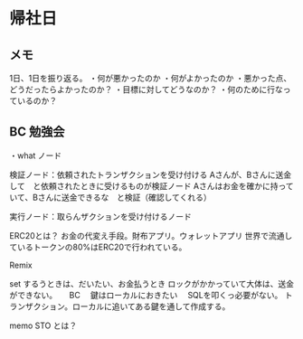 # 帰社日

## メモ
1日、1日を振り返る。
・何が悪かったのか
・何がよかったのか
・悪かった点、どうだったらよかったのか？
・目標に対してどうなのか？
・何のために行なっているのか？


## BC 勉強会
・what  ノード

検証ノード：依頼されたトランザクションを受け付ける
Aさんが、Bさんに送金して　と依頼されたときに受けるものが検証ノード
Aさんはお金を確かに持っていて、Bさんに送金できるな　と検証（確認してくれる）

実行ノード：取らんザクションを受け付けるノード

 
 ERC20とは？
 お金の代変え手段。財布アプリ。ウォレットアプリ
 世界で流通しているトークンの80%はERC20で行われている。

Remix
  
  set するうときは、だいたい、お金払うとき
  ロックがかかっていて大体は、送金ができない。
  　
  BC
  　鍵はローカルにおきたい
  　SQLを叩くっ必要がない。
   トランザクション。ローカルに追いてある鍵を通して作成する。

memo
     STO とは？

